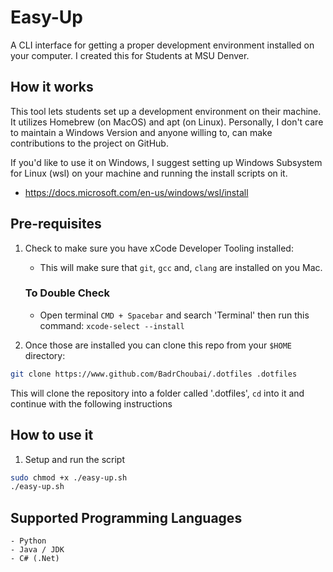 # Easy-Up

A CLI interface for getting a proper development environment installed on your computer. I created this for Students
at MSU Denver.

## How it works

This tool lets students set up a development environment on their machine. It utilizes Homebrew (on MacOS) and
apt (on Linux). Personally, I don't care to maintain a Windows Version and anyone willing to, can make contributions
to the project on GitHub.

If you'd like to use it on Windows, I suggest setting up Windows Subsystem for Linux (wsl) on your machine
and running the install scripts on it.

- https://docs.microsoft.com/en-us/windows/wsl/install


## Pre-requisites

1. Check to make sure you have xCode Developer Tooling installed:
    - This will make sure that `git`, `gcc` and, `clang` are installed on you Mac.
    
    ### To Double Check
    
    - Open terminal `CMD + Spacebar` and search 'Terminal' then run this command: `xcode-select --install`

2. Once those are installed you can clone this repo from your `$HOME` directory:

```bash
git clone https://www.github.com/BadrChoubai/.dotfiles .dotfiles
```

This will clone the repository into a folder called '.dotfiles', `cd` into it and continue 
with the following instructions

## How to use it

1. Setup and run the script

```bash
sudo chmod +x ./easy-up.sh
./easy-up.sh
```

## Supported Programming Languages
    - Python
    - Java / JDK
    - C# (.Net)
